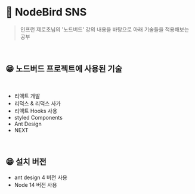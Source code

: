 # 💌 NodeBird SNS
> 인프런 제로초님의 '노드버드' 강의 내용을 바탕으로 아래 기술들을 적용해보는 공부 
> 
<br>

## 😁 노드버드 프로젝트에 사용된 기술

<br>

- 리액트 개발
- 리덕스 & 리덕스 사가
- 리액트 Hooks 사용
- styled Components
- Ant Design
- NEXT

<br>

## 😁 설치 버전

- ant design 4 버전 사용
- Node 14 버전 사용
